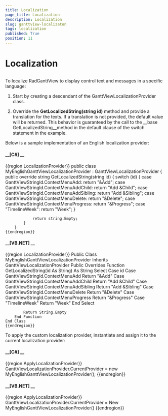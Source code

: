 ```yaml
---
title: Localization
page_title: Localization
description: Localization
slug: ganttview-localizaton
tags: localization
published: True
position: 11
---
```


# Localization



## 

To localize RadGanttView to display control text and messages in a specific language:
        

1. Start by creating a descendant of the GanttViewLocalizationProvider class.
            

1. Override the __GetLocalizedString(string id)__ method and provide a translation for the texts.
              If a translation is not provided, the default value will be returned. This behavior is guaranteed by the call to the
              __base GetLocalizedString__method in the default clause of the switch statement in the example.
            

Below is a sample implementation of an English localization provider:
        

#### __[C#] __

{{region LocalizationProvider}}
	    public class MyEnglishGanttViewLocalizationProvider : GanttViewLocalizationProvider
	    {
	        public override string GetLocalizedString(string id)
	        {
	            switch (id)
	            {
	                case GanttViewStringId.ContextMenuAdd:
	                    return "&Add";
	                case GanttViewStringId.ContextMenuAddChild:
	                    return "Add &Child";
	                case GanttViewStringId.ContextMenuAddSibling:
	                    return "Add &Sibling";
	                case GanttViewStringId.ContextMenuDelete:
	                    return "&Delete";
	                case GanttViewStringId.ContextMenuProgress:
	                    return "&Progress";
	                case "TimelineWeek":
	                    return "Week";
	            }
	
	            return string.Empty;
	        }
	    }
	{{endregion}}



#### __[VB.NET] __

{{region LocalizationProvider}}
	Public Class MyEnglishGanttViewLocalizationProvider
	    Inherits GanttViewLocalizationProvider
	    Public Overrides Function GetLocalizedString(id As String) As String
	        Select Case id
	            Case GanttViewStringId.ContextMenuAdd
	                Return "&Add"
	            Case GanttViewStringId.ContextMenuAddChild
	                Return "Add &Child"
	            Case GanttViewStringId.ContextMenuAddSibling
	                Return "Add &Sibling"
	            Case GanttViewStringId.ContextMenuDelete
	                Return "&Delete"
	            Case GanttViewStringId.ContextMenuProgress
	                Return "&Progress"
	            Case "TimelineWeek"
	                Return "Week"
	        End Select
	
	        Return String.Empty
	    End Function
	End Class
	{{endregion}}



To apply the custom localization provider, instantiate and assign it to the current localization provider:

#### __[C#] __

{{region ApplyLocalizationProvider}}
	            GanttViewLocalizationProvider.CurrentProvider = new MyEnglishGanttViewLocalizationProvider();
	{{endregion}}



#### __[VB.NET] __

{{region ApplyLocalizationProvider}}
	        GanttViewLocalizationProvider.CurrentProvider = New MyEnglishGanttViewLocalizationProvider()
	{{endregion}}


